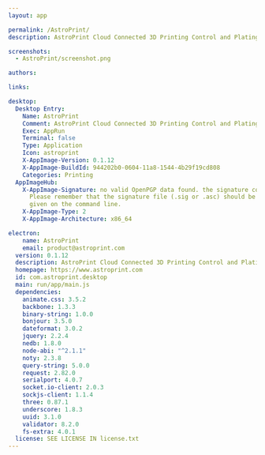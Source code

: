```yaml
---
layout: app

permalink: /AstroPrint/
description: AstroPrint Cloud Connected 3D Printing Control and Plating software

screenshots:
  - AstroPrint/screenshot.png

authors:

links:

desktop:
  Desktop Entry:
    Name: AstroPrint
    Comment: AstroPrint Cloud Connected 3D Printing Control and Plating software
    Exec: AppRun
    Terminal: false
    Type: Application
    Icon: astroprint
    X-AppImage-Version: 0.1.12
    X-AppImage-BuildId: 944202b0-0604-11a8-1544-4b29f19cd808
    Categories: Printing
  AppImageHub:
    X-AppImage-Signature: no valid OpenPGP data found. the signature could not be verified.
      Please remember that the signature file (.sig or .asc) should be the first file
      given on the command line.
    X-AppImage-Type: 2
    X-AppImage-Architecture: x86_64

electron:
    name: AstroPrint
    email: product@astroprint.com
  version: 0.1.12
  description: AstroPrint Cloud Connected 3D Printing Control and Plating software
  homepage: https://www.astroprint.com
  id: com.astroprint.desktop
  main: run/app/main.js
  dependencies:
    animate.css: 3.5.2
    backbone: 1.3.3
    binary-string: 1.0.0
    bonjour: 3.5.0
    dateformat: 3.0.2
    jquery: 2.2.4
    nedb: 1.8.0
    node-abi: "^2.1.1"
    noty: 2.3.8
    query-string: 5.0.0
    request: 2.82.0
    serialport: 4.0.7
    socket.io-client: 2.0.3
    sockjs-client: 1.1.4
    three: 0.87.1
    underscore: 1.8.3
    uuid: 3.1.0
    validator: 8.2.0
    fs-extra: 4.0.1
  license: SEE LICENSE IN license.txt
---
```

